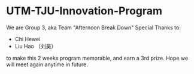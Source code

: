 # UTM-TJU-Innovation-Program
We are Group 3, aka Team "Afternoon Break Down"
Special Thanks to:
- Chi Hewei 
- Liu Hao （刘昊）

to make this 2 weeks program memorable, and earn a 3rd prize.
Hope we will meet again anytime in future.
